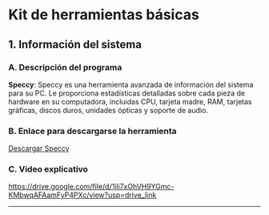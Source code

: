 # Kit de herramientas básicas

## 1. Información del sistema

### A. Descripción del programa
**Speccy**: Speccy es una herramienta avanzada de información del sistema para su PC. Le proporciona estadísticas detalladas sobre cada pieza de hardware en su computadora, incluidas CPU, tarjeta madre, RAM, tarjetas gráficas, discos duros, unidades ópticas y soporte de audio.

### B. Enlace para descargarse la herramienta
[Descargar Speccy](https://www.ccleaner.com/speccy)

### C. Vídeo explicativo
https://drive.google.com/file/d/1jli7xOhVH9YGmc-KMbwqAFAamFyP4PXc/view?usp=drive_link

---
